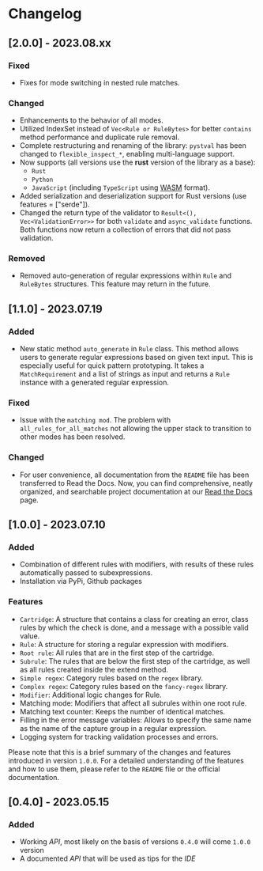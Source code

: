 # Changelog

## [2.0.0] - 2023.08.xx
### Fixed
- Fixes for mode switching in nested rule matches.
### Changed
- Enhancements to the behavior of all modes.
- Utilized IndexSet instead of `Vec<Rule or RuleBytes>` for better `contains` method performance and duplicate rule removal.
- Complete restructuring and renaming of the library: `pystval` has been changed to `flexible_inspect_*`, enabling multi-language support.
- Now supports (all versions use the **rust** version of the library as a base):
  - `Rust`
  - `Python`
  - `JavaScript` (including `TypeScript` using [WASM](https://webassembly.org) format).
- Added serialization and deserialization support for Rust versions (use features = ["serde"]).
- Changed the return type of the validator to `Result<(), Vec<ValidationError>>` for both `validate` and `async_validate` functions. Both functions now return a collection of errors that did not pass validation.

### Removed
- Removed auto-generation of regular expressions within `Rule` and `RuleBytes` structures. This feature may return in the future.

## [1.1.0] - 2023.07.19

### Added
- New static method `auto_generate` in `Rule` class. This method allows users to generate regular expressions based on given text input. This is especially useful for quick pattern prototyping. It takes a `MatchRequirement` and a list of strings as input and returns a `Rule` instance with a generated regular expression.

### Fixed
- Issue with the `matching mod`. The problem with `all_rules_for_all_matches` not allowing the upper stack to transition to other modes has been resolved.

### Changed
- For user convenience, all documentation from the `README` file has been transferred to Read the Docs. Now, you can find comprehensive, neatly organized, and searchable project documentation at our [Read the Docs](https://readthedocs.org/projects/pystval/) page.


## [1.0.0] - 2023.07.10

### Added
- Combination of different rules with modifiers, with results of these rules automatically passed to subexpressions.
- Installation via PyPi, Github packages

### Features
- `Cartridge`: A structure that contains a class for creating an error, class rules by which the check is done, and a message with a possible valid value.
- `Rule`: A structure for storing a regular expression with modifiers.
- `Root rule`: All rules that are in the first step of the cartridge.
- `Subrule`: The rules that are below the first step of the cartridge, as well as all rules created inside the extend method.
- `Simple regex`: Category rules based on the `regex` library.
- `Complex regex`: Category rules based on the `fancy-regex` library.
- `Modifier`: Additional logic changes for Rule.
- Matching mode: Modifiers that affect all subrules within one root rule.
- Matching text counter: Keeps the number of identical matches.
- Filling in the error message variables: Allows to specify the same name as the name of the capture group in a regular expression.
- Logging system for tracking validation processes and errors.

Please note that this is a brief summary of the changes and features introduced in version `1.0.0`. For a detailed understanding of the features and how to use them, please refer to the `README` file or the official documentation.


## [0.4.0] - 2023.05.15
### Added
 - Working *API*, most likely on the basis of versions `0.4.0` will come `1.0.0` version
 - A documented *API* that will be used as tips for the *IDE*